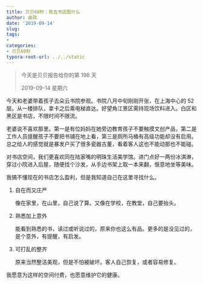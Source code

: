 ```yaml
---
title: 贝贝60秒：我去书店图什么
author: 曲政
date: '2019-09-14'
slug: 
tags:
- 
categories:
- 贝贝60秒
typora-root-url: ../../static
---
```


>   今天是贝贝报告给你的第 198 天
>
>   2019-09-14 星期六

今天和老婆带着孩子去朵云书院参观。书院八月中旬刚刚开张，在上海中心的 52 层。从一楼排队，拿卡之后乘电梯直达。好望角江景区需持现场饮料进入。白区和黑区是书店，不限时间不限流。

老婆说不喜欢那里。第一是有位妈妈在她旁边教育孩子不要触摸文创产品，第二是工作人员提醒孩子不要把书铺在地上看，第三是厕所马桶有高级功能却没有启用。总之给人的感觉就是暴发户买了很多瓷器古董，看着客人这也不能动那也不能碰。

对书店空间，我们更喜欢同在陆家嘴的明珠生活美学馆。进门点好一两份冰淇淋，穿过小院进入后屋，随便找个沙发，从手边书架上取一本来翻，惬意地坐等美味。

我搞不懂现在的书店怎么盈利，但是我知道自己在这里寻找什么。

1.  自在而又庄严

    像在家里，在山里，自己说了算。又像在学校，在教堂，自己要抬头。

2.  熟悉加上意外

    能看到熟悉的书，读过或听说过的，原来你也这么有品。更多的是没见过的，是个意外，有提醒，有启发。

3.  可打乱的整齐

    原来当然整洁美观，但是不怕被破坏。客人自己恢复，或者容易修复。

我愿意为这样的空间付费，也愿意维护它的健康。